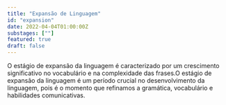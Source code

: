 ```yaml
---
title: "Expansão de Linguagem"
id: "expansion"
date: 2022-04-04T01:00:00Z
substages: [""]
featured: true
draft: false
---
```


O estágio de expansão da linguagem é caracterizado por um crescimento significativo no vocabulário e na complexidade das frases.O estágio de expansão da linguagem é um período crucial no desenvolvimento da linguagem, pois é o momento que refinamos a gramática, vocabulário e habilidades comunicativas.

